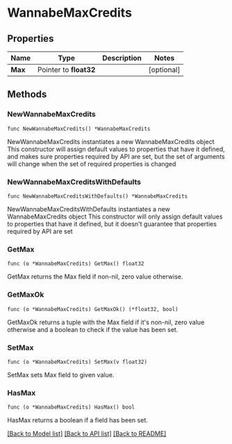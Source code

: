 # WannabeMaxCredits

## Properties

Name | Type | Description | Notes
------------ | ------------- | ------------- | -------------
**Max** | Pointer to **float32** |  | [optional] 

## Methods

### NewWannabeMaxCredits

`func NewWannabeMaxCredits() *WannabeMaxCredits`

NewWannabeMaxCredits instantiates a new WannabeMaxCredits object
This constructor will assign default values to properties that have it defined,
and makes sure properties required by API are set, but the set of arguments
will change when the set of required properties is changed

### NewWannabeMaxCreditsWithDefaults

`func NewWannabeMaxCreditsWithDefaults() *WannabeMaxCredits`

NewWannabeMaxCreditsWithDefaults instantiates a new WannabeMaxCredits object
This constructor will only assign default values to properties that have it defined,
but it doesn't guarantee that properties required by API are set

### GetMax

`func (o *WannabeMaxCredits) GetMax() float32`

GetMax returns the Max field if non-nil, zero value otherwise.

### GetMaxOk

`func (o *WannabeMaxCredits) GetMaxOk() (*float32, bool)`

GetMaxOk returns a tuple with the Max field if it's non-nil, zero value otherwise
and a boolean to check if the value has been set.

### SetMax

`func (o *WannabeMaxCredits) SetMax(v float32)`

SetMax sets Max field to given value.

### HasMax

`func (o *WannabeMaxCredits) HasMax() bool`

HasMax returns a boolean if a field has been set.


[[Back to Model list]](../README.md#documentation-for-models) [[Back to API list]](../README.md#documentation-for-api-endpoints) [[Back to README]](../README.md)


